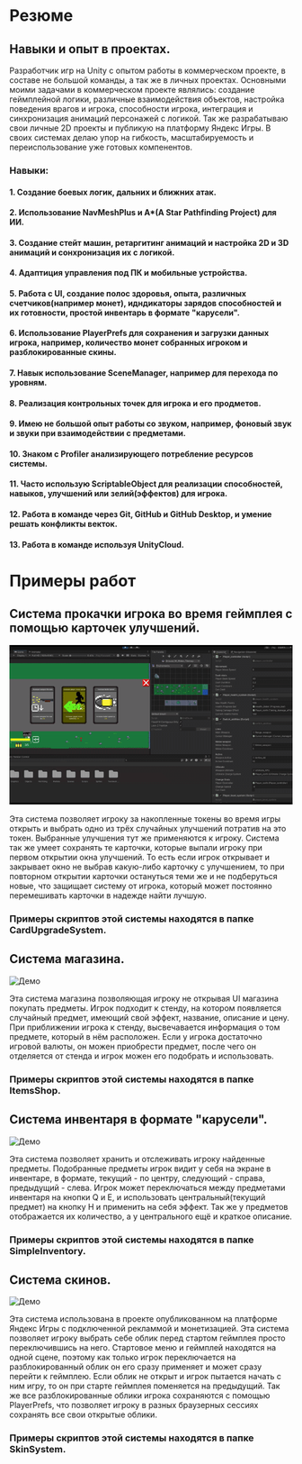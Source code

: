 # Резюме

## Навыки и опыт в проектах.
Разработчик игр на Unity с опытом работы в коммерческом проекте, в составе не большой команды, а так же в личных проектах. Основными моими задачами в коммерческом проекте являлись: создание геймплейной логики, различные взаимодействия объектов, настройка поведения врагов и игрока, способности игрока, интеграция и синхронизация анимаций персонажей с логикой. Так же разрабатываю свои личные 2D проекты и публикую на платформу Яндекс Игры.
В своих системах делаю упор на гибкость, масштабируемость и переиспользование уже готовых компенентов.
### Навыки:
#### 1. Создание боевых логик, дальних и ближних атак.
#### 2. Использование NavMeshPlus и A*(A Star Pathfinding Project) для ИИ.
#### 3. Создание стейт машин, ретаргитинг анимаций и настройка 2D и 3D анимаций и сонхронизация их с логикой.
#### 4. Адаптиция управления под ПК и мобильные устройства.
#### 5. Работа с UI, создание полос здоровья, опыта, различных счетчиков(например монет), идндикаторы зарядов способностей и их готовности, простой инвентарь в формате "карусели".
#### 6. Использование PlayerPrefs для сохранения и загрузки данных игрока, например, количество монет собранных игроком и разблокированные скины.
#### 7. Навык использование SceneManager, например для перехода по уровням.
#### 8. Реализация контрольных точек для игрока и его продметов.
#### 9. Имею не большой опыт работы со звуком, например, фоновый звук и звуки при взаимодействии с предметами.
#### 10. Знаком с Profiler анализирующего потребление ресурсов системы.
#### 11. Часто использую ScriptableObject для реализации способностей, навыков, улучшений или зелий(эффектов) для игрока.
#### 12. Работа в команде через Git, GitHub и GitHub Desktop, и умение решать конфликты векток.
#### 13. Работа в команде используя UnityCloud.

# Примеры работ

## Система прокачки игрока во время геймплея с помощью карточек улучшений.
![Демо](Media/Untitled3Gif.gif)

Эта система позволяет игроку за накопленные токены во время игры открыть и выбрать одно из трёх случайных улучшений потратив на это токен. Выбранные улучшения тут же применяются к игроку. Система так же умеет сохранять те карточки, которые выпали игроку при первом открытии окна улучшений. То есть если игрок открывает и закрывает окно не выбрав какую-либо карточку с улучшением, то при повторном открытии карточки остануться теми же и не подберуться новые, что защищает систему от игрока, который может постоянно перемешивать карточки в надежде найти лучшую.
### Примеры скриптов этой системы находятся в папке CardUpgradeSystem.

## Система магазина.
![Демо](Media/Untitled2Gif.gif)

Эта система магазина позволяющая игроку не открывая UI магазина покупать предметы. Игрок подходит к стенду, на котором появляется случайный предмет, имеющий свой эффект, название, описание и цену. При приближении игрока к стенду, высвечавается информация о том предмете, который в нём расположен. Если у игрока достаточно игровой валюты, он можен приобрести предмет, после чего он отделяется от стенда и игрок можен его подобрать и использовать.
### Примеры скриптов этой системы находятся в папке ItemsShop.

## Система инвентаря в формате "карусели".
![Демо](Media/UntitledGif.gif)

Эта система позволяет хранить и отслеживать игроку найденные предметы. Подобранные предметы игрок видит у себя на экране в инвентаре, в формате, текущий - по центру, следующий - справа, предыдущий - слева. Игрок может переключаться между предметами инвентаря на кнопки Q и E, и использовать центральный(текущий предмет) на кнопку H и применить на себя эффект. Так же у предметов отображается их количество, а у центрального ещё и краткое описание.
### Примеры скриптов этой системы находятся в папке SimpleInventory.

## Система скинов.
![Демо](Media/Untitled4Gif.gif)

Эта система использована в проекте опубликованном на платформе Яндекс Игры с подключенной рекламмой и монетизацией. Эта система позволяет игроку выбрать себе облик перед стартом геймплея просто переключившись на него. Стартовое меню и геймплей находятся на одной сцене, поэтому как только игрок переключается на разблокированный облик он его сразу применяет и может сразу перейти к геймплею. Если облик не открыт и игрок пытается начать с ним игру, то он при старте геймплея поменяется на предыдущий. Так же все разблокированные облики игрока сохраняются с помощью PlayerPrefs, что позволяет игроку в разных браузерных сессиях сохранять все свои открытые облики.
### Примеры скриптов этой системы находятся в папке SkinSystem.
